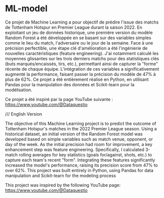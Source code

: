 # ML-model

Ce projet de Machine Learning a pour objectif de prédire l'issue des matchs de Tottenham Hotspur en Premier League durant la saison 2022. En exploitant un jeu de données historique, une première version du modèle Random Forest a été développée en se basant sur des variables simples comme le lieu du match, l'adversaire ou le jour de la semaine. Face à une précision perfectible, une étape clé d'amélioration a été l'ingénierie de nouvelles caractéristiques (feature engineering). J'ai notamment calculé les moyennes glissantes sur les trois derniers matchs pour des statistiques clés (buts marqués/encaissés, tirs, etc.), permettant ainsi de capturer la "forme" récente de chaque équipe. L'intégration de ces variables a significativement augmenté la performance, faisant passer la précision du modèle de 47% à plus de 62%. Ce projet a été entièrement réalisé en Python, en utilisant Pandas pour la manipulation des données et Scikit-learn pour la modélisation.

Ce projet a été inspiré par la page YouTube suivante : https://www.youtube.com/@Dataquestio

/// English Version 

The objective of this Machine Learning project is to predict the outcome of Tottenham Hotspur's matches in the 2022 Premier League season. Using a historical dataset, an initial version of the Random Forest model was developed based on simple variables such as match venue, opponent, or day of the week. As the initial precision had room for improvement, a key enhancement step was feature engineering. Specifically, I calculated 3-match rolling averages for key statistics (goals for/against, shots, etc.) to capture each team's recent "form". Integrating these features significantly increased the model's performance, raising its precision score from 47% to over 62%. This project was built entirely in Python, using Pandas for data manipulation and Scikit-learn for the modeling process

This project was inspired by the following YouTube page: https://www.youtube.com/@Dataquestio
